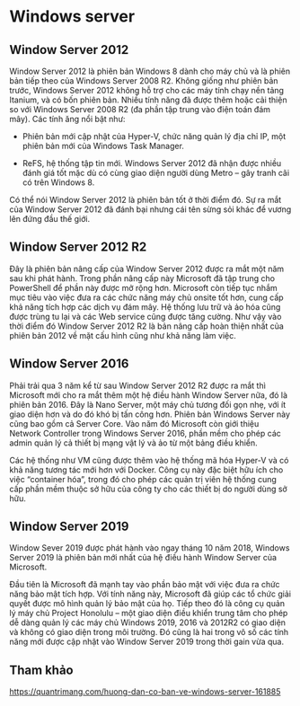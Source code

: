 # Windows server 

## Window Server 2012

Window Server 2012 là phiên bản Windows 8 dành cho máy chủ và là phiên bản tiếp theo của Windows Server 2008 R2. Không giống như phiên bản trước, Windows Server 2012 không hỗ trợ cho các máy tính chạy nền tảng Itanium, và có bốn phiên bản. Nhiều tính năng đã được thêm hoặc cải thiện so với Windows Server 2008 R2 (đa phần tập trung vào điện toán đám mây). Các tính ăng nổi bật như:

- Phiên bản mới cập nhật của Hyper-V, chức năng quản lý địa chỉ IP, một phiên bản mới của Windows Task Manager.

- ReFS, hệ thống tập tin mới. Windows Server 2012 đã nhận được nhiều đánh giá tốt mặc dù có cùng giao diện người dùng Metro – gây tranh cãi có trên Windows 8.

Có thể nói Window Server 2012 là phiên bản tốt ở thời điểm đó. Sự ra mắt của Window Server 2012 đã đánh bại nhưng cái tên sừng sỏi khác để vương lên đứng đầu thế giới.

## Window Server 2012 R2

Đây là phiên bản nâng cấp của Window Server 2012 được ra mắt một năm sau khi phát hành. Trong phần nâng cấp này Microsoft đã tập trung cho PowerShell để phần này được mở rộng hơn. Microsoft còn tiếp tục nhắm mục tiêu vào việc đưa ra các chức năng máy chủ onsite tốt hơn, cung cấp khả năng tích hợp các dịch vụ đám mây. Hệ thống lưu trữ và ảo hóa cũng được trùng tu lại và các Web service cũng được tăng cường. Như vậy vào thời điểm đó Window Server 2012 R2 là bản nâng cấp hoàn thiện nhất của phiên bản 2012 về mặt cấu hình cũng như khả năng làm việc.

## Window Server 2016
Phải trải qua 3 năm kể từ sau Window Server 2012 R2 được ra mắt thì Microsoft mới cho ra mắt thêm một hệ điều hành Window Server nữa, đó là phiên bản 2016. Đây là Nano Server, một máy chủ tương đối gọn nhẹ, với ít giao diện hơn và do đó khó bị tấn công hơn. Phiên bản Windows Server này cũng bao gồm cả Server Core. Vào năm đó Microsoft còn giới thiệu Network Controller trong Windows Server 2016, phần mềm cho phép các admin quản lý cả thiết bị mạng vật lý và ảo từ một bảng điều khiển.

Các hệ thống như VM cũng được thêm vào hệ thống mã hóa Hyper-V và có khả năng tương tác mới hơn với Docker. Công cụ này đặc biệt hữu ích cho việc “container hóa”, trong đó cho phép các quản trị viên hệ thống cung cấp phần mềm thuộc sở hữu của công ty cho các thiết bị do người dùng sở hữu.

## Window Server 2019

Window Sever 2019 được phát hành vào ngay tháng 10 năm 2018, Windows Server 2019 là phiên bản mới nhất của hệ điều hành Window Server của Microsoft.

Đầu tiên là Microsoft đã mạnh tay vào phần bảo mật với việc đưa ra chức năng bảo mật tích hợp. Với tính năng này, Microsoft đã giúp các tổ chức giải quyết được mô hình quản lý bảo mật của họ. Tiếp theo đó là công cụ quản lý máy chủ Project Honolulu – một giao diện điều khiển trung tâm cho phép dễ dàng quản lý các máy chủ Windows 2019, 2016 và 2012R2 có giao diện và không có giao diện trong môi trường. Đó cũng là hai trong vô số các tính năng mới được cập nhật vào Window Server 2019 trong thời gain vừa qua.

## Tham khảo

https://quantrimang.com/huong-dan-co-ban-ve-windows-server-161885